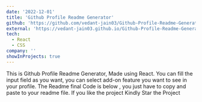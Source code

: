 ```yaml
---
date: '2022-12-01'
title: 'Github Profile Readme Generator'
github: 'https://github.com/vedant-jain03/Github-Profile-Readme-Generator'
external: 'https://vedant-jain03.github.io/Github-Profile-Readme-Generator'
tech:
  - React
  - CSS
company: ''
showInProjects: true
---
```


This is Github Profile Readme Generator, Made using React. You can fill the input field as you want, you can select add-on feature you want to see in your profile. The Readme final Code is below , you just have to copy and paste to your readme file. If you like the project Kindly Star the Project
